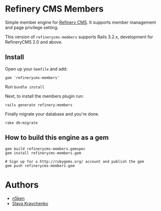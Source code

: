 # Refinery CMS Members

Simple member engine for [Refinery CMS](http://refinerycms.com). It supports member management and page privilege setting.

This version of `refinerycms-members` supports Rails 3.2.x, development for RefineryCMS 2.0 and above.

## Install

Open up your `Gemfile` and add:

    gem 'refinerycms-members'

Run `bundle install`

Next, to install the members plugin run:

    rails generate refinery:members

Finally migrate your database and you're done.

    rake db:migrate

## How to build this engine as a gem

    gem build refinerycms-members.gemspec
    gem install refinerycms-members.gem
    
    # Sign up for a http://rubygems.org/ account and publish the gem
    gem push refinerycms-members.gem

# Authors

  - [n5ken](https://github.com/n5ken)
  - [Slava Kravchenko](https://github.com/cordawyn)

